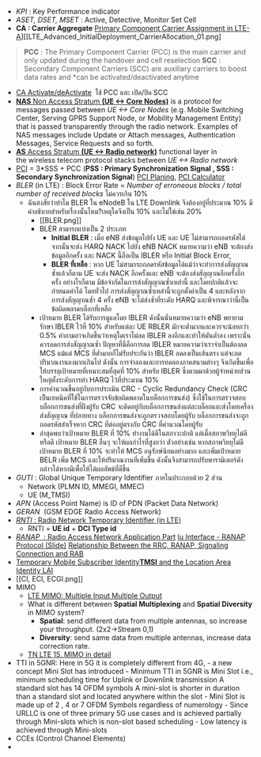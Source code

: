 
- _KPI_ :  Key Performance indicator
- _ASET,  DSET,  MSET_    :    Active, Detective, Monitor Set Cell
- **CA : Carrier Aggregate**   [Primary Component Carrier Assignment in LTE-A](https://eudl.eu/pdf/10.1007/978-3-319-60717-7_16)][[LTE_Advanced_InitialDeployment_CarrierAllocation_01.png]
> **PCC**  : The Primary Component Carrier (PCC) is the main carrier and only updated during the handover and cell reselection 
> **SCC** : Secondary Component Carriers (SCC) are auxiliary carriers to boost data rates and *can be activated/deactivated anytime

- [CA Activate/deActivate](https://www.telecomhall.net/t/carrier-aggregation-ca-activation-deactivation/9506)  ใช้ PCC และ เปิด/ปิด SCC
- [**NAS**   Non Access Stratum **(UE <-> Core Nodes)**](https://en.wikipedia.org/wiki/Non-access_stratum) is a protocol for messages passed between *UE <-> Core Nodes*   (e.g. Mobile Switching Center, Serving GPRS Support Node, or Mobility Management Entity) that is passed transparently through the radio network. Examples of NAS messages include Update or Attach messages, Authentication Messages, Service Requests and so forth.
- [**AS**  Access Stratum  **(UE <-> Radio network)**](https://en.wikipedia.org/wiki/Access_stratum)  functional layer in the wireless telecom protocol stacks between *UE <-> Radio network*
- [PCI](https://www.techtrained.com/pci-planning-facts-myth/) = 3*SSS + PCC    (**PSS :  Primary Synchronization Signal ,    SSS :  Secondary Synchronization Signal**)  [PCI Planing](https://www.telecom-cloud.net/wp-content/uploads/2010/09/PCI-Planning-for-LTE.pdf),  [PCI Calculator](https://www.rfwireless-world.com/calculators/LTE-PCI-calculator-from-PSS-and-SSS.html)
- _BLER_ (in LTE)  : Block Error Rate = _Number of erroneous blocks / total number of received blocks_   ไม่ควรเกิน 10%
	- ฉันสงสัยว่าทำไม BLER ใน eNodeB ใน LTE Downlink จึงต้องอยู่ที่ประมาณ 10% มีคำอธิบายสำหรับเรื่องนั้นไหม?เหตุใดจึงเป็น 10% และไม่ใช่เช่น 20%
		- [[BLER.png]]
		- BLER สามารถแบ่งเป็น 2 ประเภท 
			- **Initial BLER** : เมื่อ eNB ส่งข้อมูลไปยัง UE และ UE ไม่สามารถถอดรหัสได้ จากนั้นจะส่ง HARQ NACK ไปยัง eNB NACK หมายความว่า eNB จะต้องส่งข้อมูลอีกครั้ง และ NACK นี้ถือเป็น IBLER หรือ Initial Block Error, 
			- **BLER ที่เหลือ** : หาก UE ไม่สามารถถอดรหัสข้อมูลได้แม้ว่าจะทำการส่งสัญญาณซ้ำแล้วก็ตาม UE จะส่ง NACK อีกครั้งและ eNB จะต้องส่งสัญญาณอีกครั้งอีกครั้ง อย่างไรก็ตาม มีข้อจำกัดในการส่งสัญญาณซ้ำเหล่านี้ และโดยปกติแล้วจะกำหนดค่าได้ โดยทั่วไป การส่งสัญญาณซ้ำเหล่านี้จะถูกตั้งค่าเป็น 4 และหลังจากการส่งสัญญาณซ้ำ 4 ครั้ง eNB จะไม่ส่งซ้ำที่ระดับ HARQ และพิจารณาว่านี่เป็นข้อผิดพลาดบล็อกที่เหลือ  
		- เป้าหมาย BLER ได้รับการดูแลโดย IBLER ดังนั้นนั่นหมายความว่า eNB พยายามรักษา IBLER ไว้ที่ 10% สำหรับแต่ละ UE RBLER มักจะต่ำมากและควรจะน้อยกว่า 0.5% คำถามอาจเกิดขึ้นว่าเหตุใดเราไม่ลด IBLER ลงอีกและทำให้มันต่ำลง เพราะนั่นควรลดการส่งสัญญาณซ้ำ ปัญหาที่นี่คือการลด IBLER หมายความว่าเราจำเป็นต้องลด MCS แม้แต่ MCS ที่ต่ำมากก็ไม่รับประกันว่า IBLER ลดลงเป็นเส้นตรง แต่จะลดปริมาณงานลงมากเกินไป ดังนั้น การจำลองและการทดลองภาคสนามต่างๆ จึงเกิดขึ้นเพื่อให้บรรลุเป้าหมายที่เหมาะสมที่สุดที่ 10% สำหรับ IBLER ซึ่งตามมาด้วยผู้จำหน่ายส่วนใหญ่ตั้งระดับการทำ HARQ ไว้ที่ประมาณ 10%
		- การคำนวณขึ้นอยู่กับการประเมิน CRC - Cyclic Redundancy Check (CRC เป็นเทคนิคที่ใช้ในการตรวจจับข้อผิดพลาดในบล็อกการขนส่ง)   ซึ่งใช้ในการตรวจสอบบล็อกการขนส่งที่ฝั่งผู้รับ CRC จะติดอยู่กับบล็อกการขนส่งแต่ละบล็อกและส่งโดยเครื่องส่งสัญญาณ ที่ปลายทาง บล็อกการขนส่งจะถูกตรวจสอบโดยผู้รับ บล็อกการขนส่งจะถูกถอดรหัสสำเร็จหาก CRC ที่ต่ออยู่ตรงกับ CRC ที่คำนวณโดยผู้รับ
		- ล่าสุดพบว่าเป้าหมาย BLER ที่ 10% ทำงานได้ดีในสภาวะปกติ แต่เมื่อสภาพวิทยุไม่ดีหรือดี เป้าหมาย BLER อื่นๆ จะให้ผลกำไรที่สูงกว่า ตัวอย่างเช่น หากสภาพวิทยุไม่ดี เป้าหมาย BLER ที่ 10% จะทำให้ MCS อนุรักษ์นิยมอย่างมาก และเพิ่มเป้าหมาย BELR เพิ่ม MCS และให้ปริมาณงานที่เพิ่มขึ้น ดังนั้นจึงสามารถปรับพารามิเตอร์ดังกล่าวได้หากมีเพื่อให้ได้ผลลัพธ์ที่ดีขึ้น
- _GUTI_ : Global Unique Temporary Identifier ภายในประกอบด้วย 2 ส่วน
	- Network (PLMN ID, MMEGI, MMEC)
	- UE (M_TMSI)
- _APN_ (Access Point Name) is ID of PDN (Packet Data Network)
- _GERAN_   (GSM EDGE Radio Access Network)
- [_RNTI_ : Radio Network Temporary Identifier (in LTE)](https://www.youtube.com/watch?v=YYHW8H98fDc)
	- RNTI = **UE id** + **DCI Type id**
- [_RANAP_  : Radio Access Network Application Part](https://en.wikipedia.org/wiki/RANAP)           [Iu Interface - RANAP Protocol (Slide)](https://slideplayer.com/slide/9006627/)     [Relationship Between the RRC, RANAP, Signaling Connection and RAB](https://www.researchgate.net/figure/Relationship-Between-the-RRC-RANAP-Signaling-Connection-and-RAB_fig1_238271711)
- [Temporary Mobile Subscriber Identity**TMSI** and the Location Area Identity LAI](https://www.youtube.com/watch?v=sCBg_heRLQ0)
- [[CI, ECI, ECGI.png]]
- MIMO
	- [LTE MIMO: Multiple Input Multiple Output](https://www.electronics-notes.com/articles/connectivity/4g-lte-long-term-evolution/mimo.php#:~:text=Close%20loop%20spatial%20multiplexing%20%3A%20This,UE%20to%20the%20base%20station)
	- What is different between **Spatial Multiplexing** and **Spatial Diversity** in MIMO system?
		- **Spatial**: send different data from multiple antennas, so increase your throughput. (2x2->Stream 0,1)
		- **Diversity**: send same data from multiple antennas, increase data correction rate.
	- [TN LTE 15. MIMO in detail](https://www.youtube.com/watch?v=eK-FCgE7sJM)
- TTI in 5GNR: Here in 5G it is completely different from 4G, 
		- a new concept Mini Slot has introduced 
		- Minimum TTI in 5GNR is Mini Slot i.e., minimum scheduling time for Uplink or Downlink transmission A standard slot has 14 OFDM symbols A mini-slot is shorter in duration than a standard slot and located anywhere within the slot
		- Mini Slot is made up of 2 , 4 or 7 OFDM Symbols regardless of numerology
		- Since URLLC is one of three primary 5G use cases and is achieved partially through Mini-slots which is non-slot based scheduling
		- Low latency is achieved through Mini-slots
- CCEs (Control Channel Elements)
- 